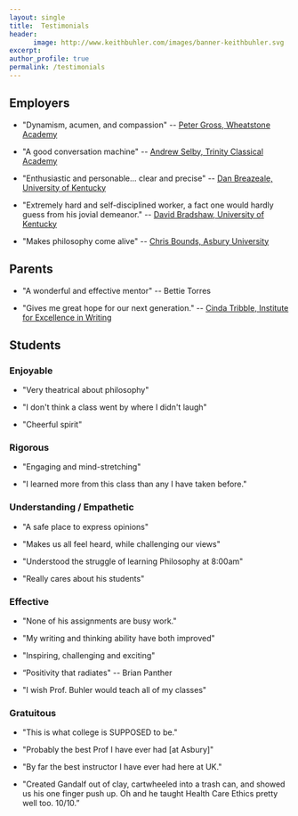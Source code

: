 ```yaml
---
layout: single
title:  Testimonials
header:
      image: http://www.keithbuhler.com/images/banner-keithbuhler.svg
excerpt: 
author_profile: true
permalink: /testimonials
---
```



## Employers

*  "Dynamism, acumen, and compassion"   -- [Peter Gross, Wheatstone Academy](http://www.wheatstoneministries.com/people/)

- "A good conversation machine" -- [Andrew Selby, Trinity Classical Academy](https://baylor.academia.edu/AndrewSelby)

* "Enthusiastic and personable... clear and precise" -- [Dan Breazeale, University of Kentucky](https://philosophy.as.uky.edu/users/breazeal)

* "Extremely hard and self-disciplined worker, a fact one would hardly guess from his jovial demeanor." -- [David Bradshaw, University of Kentucky](https://philosophy.as.uky.edu/users/dbradsh)

* "Makes philosophy come alive" -- [Chris Bounds, Asbury University](https://www.asbury.edu/academics/departments/christian-studies-philosophy/faculty-staff/chris-bounds)


## Parents


- "A wonderful and effective mentor" -- Bettie Torres

- "Gives me great hope for our next generation." -- [Cinda Tribble, Institute for Excellence in Writing](http://iew.com/cinda-tribble)



## Students

### Enjoyable

* "Very theatrical about philosophy" 

* "I don't think a class went by where I didn't laugh"

* "Cheerful spirit"


### Rigorous

- "Engaging and mind-stretching"

* "I learned more from this class than any I have taken before." 


### Understanding / Empathetic

* "A safe place to express opinions"

* "Makes us all feel heard, while challenging our views"

* "Understood the struggle of learning Philosophy at 8:00am"

* "Really cares about his students"


### Effective

* "None of his assignments are busy work."

* "My writing and thinking ability have both improved"

* "Inspiring, challenging and exciting"

* “Positivity that radiates" -- Brian Panther 

* "I wish Prof. Buhler would teach all of my classes"

### Gratuitous

* "This is what college is SUPPOSED to be."


* "Probably the best Prof I have ever had [at Asbury]"

* "By far the best instructor I have ever had here at UK."

* "Created Gandalf out of clay, cartwheeled into a trash can, and showed us his one finger push up. Oh and he taught Health Care Ethics pretty well too. 10/10.” 
